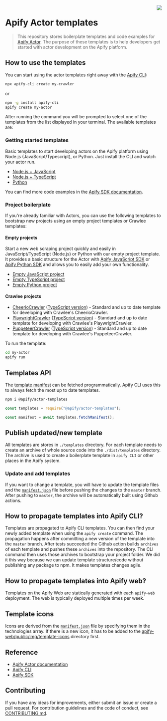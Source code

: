 <img src="actor-logo.png" align="right" />

# Apify Actor templates

> This repository stores boilerplate templates and code examples for [Apify Actor](https://apify.com/actors).
> The purpose of these templates is to help developers get started with actor development on the Apify platform.

## How to use the templates

You can start using the actor templates right away with the [Apify CLI](https://docs.apify.com/cli):

```Bash
npx apify-cli create my-crawler
```

or

```Bash
npm -g install apify-cli
apify create my-actor
```

After running the command you will be prompted to select one of the templates from the list displayed in your terminal. The available templates are:

### Getting started templates

Basic templates to start developing actors on the Apify platform using Node.js (JavaScript/Typescript), or Python.
Just install the CLI and watch your actor run.

- [Node.js + JavaScript](./templates/js-start/)
- [Node.js + TypeScript](./templates/ts-start/)
- [Python](./templates/python-start/)

You can find more code examples in the
[Apify SDK documentation](https://sdk.apify.com/docs/examples/puppeteer-crawler/).

### Project boilerplate

If you're already familiar with Actors, you can use the following templates to bootstrap new projects using an empty project templates or Crawlee templates:

#### Empty projects

Start a new web scraping project quickly and easily in JavaScript/TypeScript (Node.js) or Python with our empty project template. It provides a basic structure for the Actor with [Apify JavaScript SDK](https://docs.apify.com/sdk/js/) or [Apify Python SDK](https://docs.apify.com/sdk/python/) and allows you to easily add your own functionality.

- [Empty JavaScript project](./templates/js-empty/)
- [Empty TypeScript project](./templates/ts-empty/)
- [Empty Python project](./templates/python-empty/)

#### Crawlee projects

- [CheerioCrawler](./templates/js-crawlee-cheerio/) ([TypeScript version](./templates/ts-crawlee-cheerio/)) - Standard and up to date template for developing with Crawlee's CheerioCrawler.
- [PlaywrightCrawler](./templates/js-crawlee-playwright-chrome/) ([TypeScript version](./templates/ts-crawlee-playwright-chrome/)) - Standard and up to date template for developing with Crawlee's PlaywrightCrawler.
- [PuppeteerCrawler](./templates/js-crawlee-puppeteer-chrome/) ([TypeScript version](./templates/ts-crawlee-puppeteer-chrome/)) - Standard and up to date template for developing with Crawlee's PuppeteerCrawler.

To run the template:

```Bash
cd my-actor
apify run
```

## Templates API

The [template manifest](./templates/manifest.json) can be fetched programmatically.
Apify CLI uses this to always fetch the most up to date templates.

```Bash
npm i @apify/actor-templates
```

```JavaScript
const templates = require("@apify/actor-templates");

const manifest = await templates.fetchManifest();
```

## Publish updated/new template

All templates are stores in `./templates` directory.
For each template needs to create an archive of whole source code into the `./dist/templates` directory.
The archive is used to create a boilerplate template in `apify CLI` or other places in the Apify system.

### Update and add templates

If you want to change a template, you will have to update the template files and the [`manifest.json`](./templates/manifest.json) file before pushing the changes to the `master` branch. After pushing to `master`, the archive will be automatically built using Github actions.

## How to propagate templates into Apify CLI?

Templates are propagated to Apify CLI templates. You can then find your newly added template when using the `apify create` command.
The propagation happens after committing a new version of the template into the `master` branch. After tests succeeded the Github action
builds `archives` of each template and pushes these `archives` into the repository. The CLI command then uses those archives
to bootstrap your project folder. We did it this way because we can update template structure/code without publishing
any package to npm. It makes templates changes agile.

## How to propagate templates into Apify web?

Templates on the Apify Web are statically generated with each `apify-web` deployment.
The web is typically deployed multiple times per week.

## Template icons

Icons are derived from the [`manifest.json`](./templates/manifest.json) file by specifying them in the technologies array.
If there is a new icon, it has to be added to the [apify-web/public/img/template-icons](https://github.com/apify/apify-web/tree/develop/public/img/template-icons) directory first.

## Reference

- [Apify Actor documentation](https://docs.apify.com/actor)
- [Apify CLI](https://docs.apify.com/cli)
- [Apify SDK](https://sdk.apify.com/)

## Contributing

If you have any ideas for improvements, either submit an issue or create a pull request.
For contribution guidelines and the code of conduct, see [CONTRIBUTING.md](CONTRIBUTING.md).
